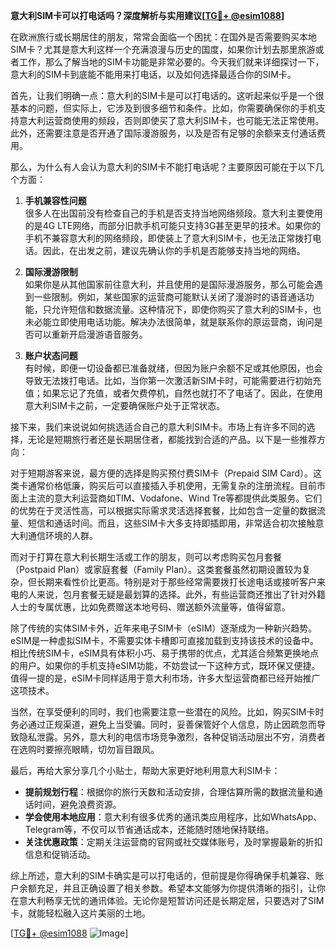 **意大利SIM卡可以打电话吗？深度解析与实用建议[[TG💪+ @esim1088](https://t.me/s/esim1088)]**

在欧洲旅行或长期居住的朋友，常常会面临一个困扰：在国外是否需要购买本地SIM卡？尤其是意大利这样一个充满浪漫与历史的国度，如果你计划去那里旅游或者工作，那么了解当地的SIM卡功能是非常必要的。今天我们就来详细探讨一下，意大利的SIM卡到底能不能用来打电话，以及如何选择最适合你的SIM卡。

首先，让我们明确一点：意大利的SIM卡是可以打电话的。这听起来似乎是一个很基本的问题，但实际上，它涉及到很多细节和条件。比如，你需要确保你的手机支持意大利运营商使用的频段，否则即使买了意大利SIM卡，也可能无法正常使用。此外，还需要注意是否开通了国际漫游服务，以及是否有足够的余额来支付通话费用。

那么，为什么有人会认为意大利的SIM卡不能打电话呢？主要原因可能在于以下几个方面：

1. **手机兼容性问题**  
   很多人在出国前没有检查自己的手机是否支持当地网络频段。意大利主要使用的是4G LTE网络，而部分旧款手机可能只支持3G甚至更早的技术。如果你的手机不兼容意大利的网络频段，即使装上了意大利SIM卡，也无法正常拨打电话。因此，在出发之前，建议先确认你的手机是否能够支持当地的网络。

2. **国际漫游限制**  
   如果你是从其他国家前往意大利，并且使用的是国际漫游服务，那么可能会遇到一些限制。例如，某些国家的运营商可能默认关闭了漫游时的语音通话功能，只允许短信和数据流量。这种情况下，即使你购买了意大利的SIM卡，也未必能立即使用电话功能。解决办法很简单，就是联系你的原运营商，询问是否可以重新开启漫游语音服务。

3. **账户状态问题**  
   有时候，即便一切设备都已准备就绪，但因为账户余额不足或其他原因，也会导致无法拨打电话。比如，当你第一次激活新SIM卡时，可能需要进行初始充值；如果忘记了充值，或者欠费停机，自然也就打不了电话了。因此，在使用意大利SIM卡之前，一定要确保账户处于正常状态。

接下来，我们来说说如何挑选适合自己的意大利SIM卡。市场上有许多不同的选择，无论是短期旅行者还是长期居住者，都能找到合适的产品。以下是一些推荐方向：

对于短期游客来说，最方便的选择是购买预付费SIM卡（Prepaid SIM Card）。这类卡通常价格低廉，购买后可以直接插入手机使用，无需复杂的注册流程。目前市面上主流的意大利运营商如TIM、Vodafone、Wind Tre等都提供此类服务。它们的优势在于灵活性高，可以根据实际需求灵活选择套餐，比如包含一定量的数据流量、短信和通话时间。而且，这些SIM卡大多支持即插即用，非常适合初次接触意大利通信环境的人群。

而对于打算在意大利长期生活或工作的朋友，则可以考虑购买包月套餐（Postpaid Plan）或家庭套餐（Family Plan）。这类套餐虽然初期设置较为复杂，但长期来看性价比更高。特别是对于那些经常需要拨打长途电话或接听客户来电的人来说，包月套餐无疑是最划算的选择。此外，有些运营商还推出了针对外籍人士的专属优惠，比如免费赠送本地号码、赠送额外流量等，值得留意。

除了传统的实体SIM卡外，近年来电子SIM卡（eSIM）逐渐成为一种新兴趋势。eSIM是一种虚拟SIM卡，不需要实体卡槽即可直接加载到支持该技术的设备中。相比传统SIM卡，eSIM具有体积小巧、易于携带的优点，尤其适合频繁更换地点的用户。如果你的手机支持eSIM功能，不妨尝试一下这种方式，既环保又便捷。值得一提的是，eSIM卡同样适用于意大利市场，许多大型运营商都已经开始推广这项技术。

当然，在享受便利的同时，我们也需要注意一些潜在的风险。比如，购买SIM卡时务必通过正规渠道，避免上当受骗。同时，妥善保管好个人信息，防止因疏忽而导致隐私泄露。另外，意大利的电信市场竞争激烈，各种促销活动层出不穷，消费者在选购时要擦亮眼睛，切勿盲目跟风。

最后，再给大家分享几个小贴士，帮助大家更好地利用意大利SIM卡：

- **提前规划行程**：根据你的旅行天数和活动安排，合理估算所需的数据流量和通话时间，避免浪费资源。
- **学会使用本地应用**：意大利有很多优秀的通讯类应用程序，比如WhatsApp、Telegram等，不仅可以节省通话成本，还能随时随地保持联络。
- **关注优惠政策**：定期关注运营商的官网或社交媒体账号，及时掌握最新的折扣信息和促销活动。

综上所述，意大利的SIM卡确实是可以打电话的，但前提是你得确保手机兼容、账户余额充足，并且正确设置了相关参数。希望本文能够为你提供清晰的指引，让你在意大利畅享无忧的通讯体验。无论你是短暂访问还是长期定居，只要选对了SIM卡，就能轻松融入这片美丽的土地。

[[TG💪+ @esim1088](https://t.me/s/esim1088) ![Image](https://i.postimg.cc/4NQfJmqS/Snipaste-2025-05-13-00-14-12.png)]